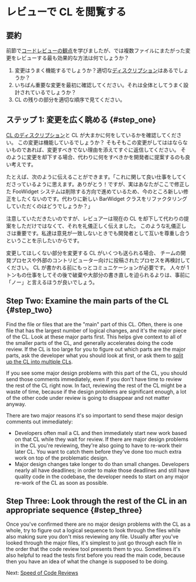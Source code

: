 # レビューで CL を閲覧する

## 要約

前節で[コードレビューの観点](looking-for.md)を学びましたが、では複数ファイルにまたがった変更をレビューする最も効果的な方法は何でしょうか？

1. 変更はうまく機能するでしょうか？適切な[ディスクリプション](../developer/cl-descriptions.md)はあるでしょうか？
2. いちばん重要な変更を最初に確認してください。それは全体としてうまく設計されているでしょうか？
3. CL の残りの部分を適切な順序で見てください。

## ステップ 1: 変更を広く眺める {#step_one}

[CL のディスクリプション](../developer/cl-descriptions.md)と CL が大まかに何をしているかを確認してください。
この変更は機能しているでしょうか？
そもそもこの変更がしてははならないものであれば、変更すべきでない理由を添えてすぐに返信してください。
そのように変更を却下する場合、代わりに何をすべきかを開発者に提案するのも良い考えです。

たとえば、次のように伝えることができます。「これに関して良い仕事をしてくださっているように思えます。ありがとう！ですが、実はあなたがここで修正した FooWidget システムは削除する方向で進めているため、今のところ新しい修正をしたくないのです。代わりに新しい BarWidget クラスをリファクタリングしていただくのはどうでしょうか？」

注意していただきたいのですが、レビュアーは現在の CL を却下して代わりの提案をしただけではなくて、それを礼儀正しく伝えました。
このような礼儀正しさは重要です。私達は意見が一致しないときでも開発者として互いを尊重し合うということを示したいからです。

変更してほしくない部分を変更する CL がいくつも送られる場合、
チームの開発プロセスや外部のコントリビューター向けに投稿されたプロセスを再検討してください。
CL が書かれる前にもっとコミュニケーションが必要です。
人々が 1 トンもの仕事をしてその後で破棄や大部分の書き直しを迫られるよりは、事前に「ノー」と言えるほうが良いでしょう。

## Step Two: Examine the main parts of the CL {#step_two}

Find the file or files that are the "main" part of this CL. Often, there is one
file that has the largest number of logical changes, and it's the major piece of
the CL. Look at these major parts first. This helps give context to all of the
smaller parts of the CL, and generally accelerates doing the code review. If the
CL is too large for you to figure out which parts are the major parts, ask the
developer what you should look at first, or ask them to
[split up the CL into multiple CLs](../developer/small-cls.md).

If you see some major design problems with this part of the CL, you should send
those comments immediately, even if you don't have time to review the rest of
the CL right now. In fact, reviewing the rest of the CL might be a waste of
time, because if the design problems are significant enough, a lot of the other
code under review is going to disappear and not matter anyway.

There are two major reasons it's so important to send these major design
comments out immediately:

- Developers often mail a CL and then immediately start new work based on that
  CL while they wait for review. If there are major design problems in the CL
  you're reviewing, they're also going to have to re-work their later CL. You
  want to catch them before they've done too much extra work on top of the
  problematic design.
- Major design changes take longer to do than small changes. Developers nearly
  all have deadlines; in order to make those deadlines and still have quality
  code in the codebase, the developer needs to start on any major re-work of
  the CL as soon as possible.

## Step Three: Look through the rest of the CL in an appropriate sequence {#step_three}

Once you've confirmed there are no major design problems with the CL as a whole,
try to figure out a logical sequence to look through the files while also making
sure you don't miss reviewing any file. Usually after you've looked through the
major files, it's simplest to just go through each file in the order that
the code review tool presents them to you. Sometimes it's also helpful to read the tests
first before you read the main code, because then you have an idea of what the
change is supposed to be doing.

Next: [Speed of Code Reviews](speed.md)
